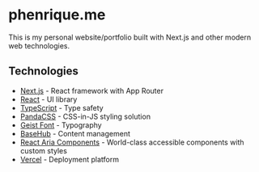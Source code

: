 # phenrique.me

This is my personal website/portfolio built with Next.js and other modern web technologies. 

## Technologies

- [Next.js](https://nextjs.org/) - React framework with App Router
- [React](https://react.dev/) - UI library
- [TypeScript](https://www.typescriptlang.org/) - Type safety
- [PandaCSS](https://panda-css.com/) - CSS-in-JS styling solution
- [Geist Font](https://vercel.com/font) - Typography
- [BaseHub](https://basehub.com/) - Content management
- [React Aria Components](https://react-spectrum.adobe.com/react-aria/index.html) - World-class accessible components with custom styles
- [Vercel](https://vercel.com/) - Deployment platform
